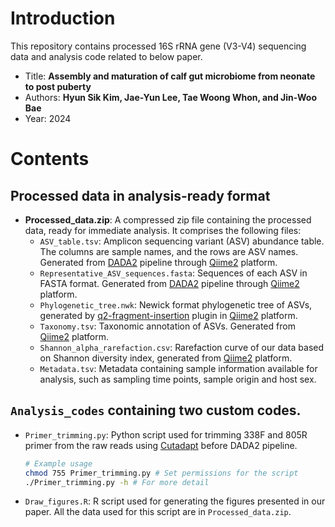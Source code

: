 # Introduction

This repository contains processed 16S rRNA gene (V3-V4) sequencing data and analysis code related to below paper.<br/>
- Title: **Assembly and maturation of calf gut microbiome from neonate to post puberty**
- Authors: **Hyun Sik Kim, Jae-Yun Lee, Tae Woong Whon, and Jin-Woo Bae**
- Year: 2024

# Contents
## Processed data in analysis-ready format
- **Processed_data.zip**: A compressed zip file containing the processed data, ready for immediate analysis. It comprises the following files:
  - `ASV_table.tsv`: Amplicon sequencing variant (ASV) abundance table. The columns are sample names, and the rows are ASV names. Generated from [DADA2](https://benjjneb.github.io/dada2/index.html) pipeline through [Qiime2](https://qiime2.org/) platform.
  - `Representative_ASV_sequences.fasta`: Sequences of each ASV in FASTA format. Generated from [DADA2](https://benjjneb.github.io/dada2/index.html) pipeline through [Qiime2](https://qiime2.org/) platform.
  - `Phylogenetic_tree.nwk`: Newick format phylogenetic tree of ASVs, generated by [q2-fragment-insertion](https://library.qiime2.org/plugins/q2-fragment-insertion/16/) plugin in [Qiime2](https://qiime2.org/) platform.  
  - `Taxonomy.tsv`: Taxonomic annotation of ASVs. Generated from [Qiime2](https://qiime2.org/) platform.
  - `Shannon_alpha_rarefaction.csv`: Rarefaction curve of our data based on Shannon diversity index, generated from [Qiime2](https://qiime2.org/) platform.
  - `Metadata.tsv`: Metadata containing sample information available for analysis, such as sampling time points, sample origin and host sex.

## `Analysis_codes` containing two custom codes.
  - `Primer_trimming.py`: Python script used for trimming 338F and 805R primer from the raw reads using [Cutadapt](https://cutadapt.readthedocs.io/en/stable/) before DADA2 pipeline.
    ```bash
    # Example usage
    chmod 755 Primer_trimming.py # Set permissions for the script
    ./Primer_trimming.py -h # For more detail
    ```
  - `Draw_figures.R`: R script used for generating the figures presented in our paper. All the data used for this script are in `Processed_data.zip`.

